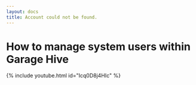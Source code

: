 ```yaml
---
layout: docs
title: Account could not be found.
---
```


#   How to manage system users within Garage Hive 

{% include youtube.html id="Icq0D8j4HIc" %}